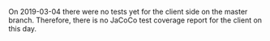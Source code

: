On 2019-03-04 there were no tests yet for the client side on the master branch. Therefore,
there is no JaCoCo test coverage report for the client on this day.
